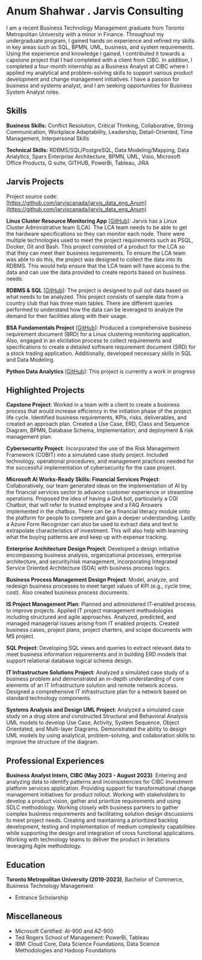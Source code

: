 # Anum Shahwar . Jarvis Consulting

I am a recent Business Technology Management graduate from Toronto Metropolitan University with a minor in Finance. Throughout my undergraduate program, I gained hands on experience and refined my skills in key areas such as SQL, BPMN, UML, business, and system requirements. Using the experience and knowledge I gained, I contributed it towards a capstone project that I had completed with a client from CIBC. In addition, I completed a four-month internship as a Business Analyst at CIBC where I applied my analytical and problem-solving skills to support various product development and change management initiatives. I have a passion for business and systems analyst, and I am seeking opportunities for Business System Analyst roles.

## Skills

**Business Skills:** Conflict Resolution, Critical Thinking, Collaborative, Strong Communication, Workplace Adaptability, Leadership, Detail-Oriented, Time Management, Interpersonal Skills

**Technical Skills:** RDBMS/SQL/PostgreSQL, Data Modeling/Mapping, Data Analytics, Sparx Enterprise Architecture, BPMN, UML, Visio, Microsoft Office Products, G suite, GITHUB, PowerBi, Tableau, JIRA

## Jarvis Projects

Project source code: [https://github.com/jarviscanada/jarvis_data_eng_Anum](https://github.com/jarviscanada/jarvis_data_eng_Anum)


**Linux Cluster Resource Monitoring App** [[GitHub](https://github.com/jarviscanada/jarvis_data_eng_Anum/tree/masterlinux_sql)]: Jarvis has a Linux Cluster Administrative team (LCA). The LCA team needs to be able to get the hardware specifications so they can monitor each node. There were multiple technologies used to meet the project requirements such as PSQL, Docker, Git and Bash. This project consisted of a product for the LCA so that they can meet their business requirements. To ensure the LCA team was able to do this, the project was designed to collect the data into its RDBMS. This would help ensure that the LCA team will have access to the data and can use the data provided to create reports based on business needs.

**RDBMS & SQL** [[GitHub](https://github.com/jarviscanada/jarvis_data_eng_Anum/tree/mastersql)]: The project is designed to pull out data based on what needs to be analyzed. This project consists of sample data from a country club that has three main tables. There are different queries performed to understand how the data can be leveraged to analyze the demand for their facilities along with their usage.

**BSA Fundamentals Project** [[GitHub](https://github.com/jarviscanada/jarvis_data_eng_Anum/tree/masterbsa)]: Produced a comprehensive business requirement document (BRD) for a Linux clustering monitoring application. Also, engaged in an elicitation process to collect requirements and specifications to create a detailed software requirement document (SRD) for a stock trading application. Additionally, developed necessary skills in SQL and Data Modeling.

**Python Data Analytics** [[GitHub](https://github.com/jarviscanada/jarvis_data_eng_Anum/tree/masterpython_data_analytics)]: This project is currently a work in progress


## Highlighted Projects
**Capstone Project**: Worked in a team with a client to create a business process that would increase efficiency in the initiation phase of the project life cycle. Identified business requirements, KPIs, risks, deliverables, and created an approach plan. Created a Use Case, ERD, Class and Sequence Diagram, BPMN, Database Schema, Implementation, and deployment & risk management plan.

**Cybersecurity Project**: Incorporated the use of the Risk Management Framework (COBIT) into a simulated case study project. Included technology, operational procedures, and management practices needed for the successful implementation of cybersecurity for the case project.

**Microsoft AI Works-Ready Skills: Financial Services Project**: Collaboratively, our team generated ideas on the implementation of AI by the financial services sector to advance customer experience or streamline operations. Proposed the idea of having a QnA bot, particularly a CGI Chatbot, that will refer to trusted employee and a FAQ Answers implemented in the chatbox. There can be a financial literacy module onto the platform for people to complete and gain a deeper understanding. Lastly a Azure Form Recognizer can also be used to extract data and text to extrapolate characteristics  of investment. This will also help with learning what the buying patterns are and keep up with expense tracking.

**Enterprise Architecture Design Project**: Developed a design initiative encompassing business analysis, organizational processes, enterprise architecture, and security/risk management, incorporating Integrated Service Oriented Architecture (SOA) with business process logics.

**Business Process Management Design Project**: Model, analyze, and redesign business processes to meet target values of KPI (e.g., cycle time, cost). Also created business process documents.

**IS Project Management Plan**: Planned and administered IT-enabled process to improve projects. Applied IT project management methodologies including structured and agile approaches. Analyzed, predicted, and managed managerial issues arising from IT enabled projects. Created business cases, project plans, project charters, and scope documents with MS project.

**SQL Project**: Developing SQL views and queries to extract relevant data to meet business information requirements and in building ERD models that support relational database logical schema design.

**IT Infrastructure Solutions Project**: Analyzed a simulated case study of a business problem and demonstrated an in-depth understanding of core elements of an IT Infrastructure solution and remote network access. Designed a comprehensive IT infrastructure plan for a network based on standard technology components.

**Systems Analysis and Design UML Project**: Analyzed a simulated case study on a drug store and constructed Structural and Behavioral Analysis UML models to develop Use Case, Activity, System Sequence, Object Orientated, and Multi-layer Diagrams. Demonstrated the ability to design UML models by using analytical, problem-solving, and collaboration skills to improve the structure of the diagram.


## Professional Experiences

**Business Analyst Intern, CIBC (May 2023 - August 2023)**: Entering and analyzing data to identify patterns and inconsistencies for CIBC Investment platform services application. Providing support for transformational change management initiatives for product rollout. Working with stakeholders to develop a product vision, gather and prioritize requirements and using SDLC methodology. Working closely with business partners to gather complex business requirements and facilitating solution design discussions to meet project needs. Creating and maintaining a prioritized backlog development, testing and implementation of medium complexity capabilities while supporting the design and integration of cross functional applications. Working with technology teams to deliver the product in iterations leveraging Agile methodology.


## Education
**Toronto Metropolitan University (2019-2023)**, Bachelor of Commerce, Business Technology Management
- Entrance Scholarship


## Miscellaneous
- Microsoft Certified: AI-900 and AZ-900
- Ted Rogers School of Management: PowerBi, Tableau
- IBM: Cloud Core, Data Science Foundations, Data Science Methodologies and Hadoop Foundations